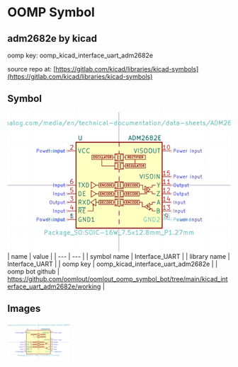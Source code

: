 # OOMP Symbol  
## adm2682e  by kicad  
  
oomp key: oomp_kicad_interface_uart_adm2682e  
  
source repo at: [https://gitlab.com/kicad/libraries/kicad-symbols](https://gitlab.com/kicad/libraries/kicad-symbols)  
## Symbol  
  
[![working.png](working_600.png)](working.png)  
| name | value | 
| --- | --- | 
| symbol name | Interface_UART | 
| library name | Interface_UART | 
| oomp key | oomp_kicad_interface_uart_adm2682e | 
| oomp bot github | https://github.com/oomlout/oomlout_oomp_symbol_bot/tree/main/kicad_interface_uart_adm2682e/working | 
## Images  
  
[![working.png](working_140.png)](working.png)  
